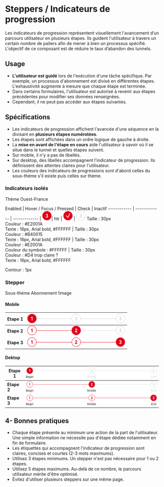 # Steppers / Indicateurs de progression


Les indicateurs de progression représentent visuellement l'avancement d’un parcours utilisateur en plusieurs étapes. Ils guident l'utilisateur à travers un certain nombre de paliers afin de mener à bien un processus spécifié. L'objectif de ce composant est de réduire le taux d’abandon des tunnels.


## Usage

- **L'utilisateur est guidé** lors de l'exécution d'une tâche spécifique. Par exemple, un processus d'abonnement est divisé en différentes étapes. L'exhaustivité augmente à mesure que chaque étape est terminée.
- Dans certains formulaires, l'utilisateur est autorisé à revenir aux étapes précédentes pour modifier ses données renseignées.
- Cependant, il ne peut pas accéder aux étapes suivantes.


## Spécifications

- Les indicateurs de progression affichent l'avancée d'une séquence en la divisant en **plusieurs étapes numérotées**.
- Les étapes sont affichées dans un ordre logique de gauche à droite.
- La **mise en avant de l'étape en cours** aide l'utilisateur à savoir où il se situe dans le tunnel et quelles étapes suivent.
- Sur mobile, il n'y a pas de libellés.
- Sur desktop, des libellés accompagnent l'indicateur de progression. Ils définissent des attentes claires pour l'utilisateur.
- Les couleurs des indicateurs de progressions sont d'abord celles du sous-thème s'il existe puis celles sur thème.

### Indicateurs isolés
Thème Ouest-France

Enabled | Hover / Focus / Pressed | Check | Inactif
------------ | ------------- | ------------- |
![stepper__bubbles__active](design/stepper__bubbles__active.png)| htr | ![stepper__bubbles__check](design/stepper__bubbles__check.png) | ![stepper__bubbles__disabled](design/stepper__bubbles__disabled.png)
Taille : 30px <br> Couleur : #E2001A <br> Texte : 16px, Arial bold, #FFFFFF | Taille : 30px  <br> Couleur : #B40015 <br> Texte : 16px, Arial bold, #FFFFFF | Taille : 30px <br> Couleur : #E2001A <br> Couleur du symbole : #FFFFFF | Taille : 30px <br> Couleur : #D4 trop claire ? <br> Texte : 16px, Arial bold, #FFFFFF


Contour : 1px
### Stepper
Sous-thème Abonnement
!image

#### Mobile

**Etape 1** | ![without-label__step__1](design/without-label__step__1.png)
------------ | -------------
**Etape 2** | ![without-label__step__2](design/without-label__step__2.png)
**Etape 3** | ![without-label__step__3](design/without-label__step__3.png)


#### Dektop

**Etape 1** | ![default__step__1](design/default__step__1.png)
------------ | -------------
**Etape 2** | ![default__step__2](design/default__step__2.png)
**Etape 3** | ![default__step__3](design/default__step__3.png)


## 4- Bonnes pratiques

- Chaque étape présente au minimum une action de la part de l'utilisateur. Une simple information ne nécessite pas d'étape dédiée notamment en fin de formulaire.
- Les étiquettes qui accompagnent l'indicateur de progression sont claires, concises et courtes (2-3 mots maximums).
- Utilisez 3 étapes minimums. Un stepper n'est pas nécessaire pour 1 ou 2 étapes.
- Utilisez 5 étapes maximums. Au-delà de ce nombre, le parcours utilisateur mérite d'être optimisé.
- Évitez d'utiliser plusieurs steppers sur une même page.
